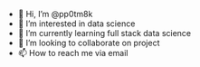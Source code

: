 - 👋 Hi, I’m @pp0tm8k
- 👀 I’m interested in data science
- 🌱 I’m currently learning full stack data science
- 💞️ I’m looking to collaborate on project
- 📫 How to reach me via email

<!---
pp0tm8k/pp0tm8k is a ✨ special ✨ repository because its `README.md` (this file) appears on your GitHub profile.
You can click the Preview link to take a look at your changes.
--->
